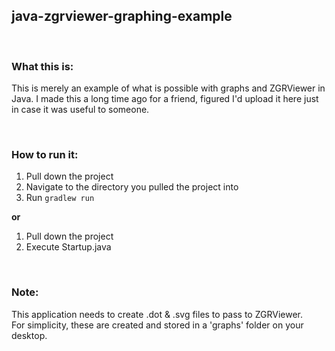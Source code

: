 ## java-zgrviewer-graphing-example

<br/>

### What this is:
This is merely an example of what is possible with graphs and ZGRViewer in Java.
I made this a long time ago for a friend, figured I'd upload it here just in case it was useful to someone.

<br/>

### How to run it:

1. Pull down the project
2. Navigate to the directory you pulled the project into
3. Run `gradlew run`

__or__

1. Pull down the project
2. Execute Startup.java

<br/>

### Note:
This application needs to create .dot & .svg files to pass to ZGRViewer. <br/>
For simplicity, these are created and stored in a 'graphs' folder on your desktop.
